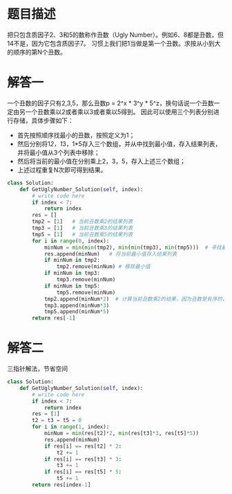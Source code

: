 # 题目描述

把只包含质因子2、3和5的数称作丑数（Ugly Number）。例如6、8都是丑数，但14不是，因为它包含质因子7。 习惯上我们把1当做是第一个丑数。求按从小到大的顺序的第N个丑数。

# 解答一

一个丑数的因子只有2,3,5，那么丑数p = 2^x * 3^y * 5^z，换句话说一个丑数一定由另一个丑数乘以2或者乘以3或者乘以5得到。
因此可以使用三个列表分别进行存储，具体步骤如下：
* 首先按照顺序找最小的丑数，按照定义为1；
* 然后分别将1*2，1*3，1*5存入三个数组，并从中找到最小值，存入结果列表，并将最小值从3个列表中移除；
* 然后将当前的最小值在分别乘上2，3，5，存入上述三个数组；
* 上述过程重复N次即可得到结果。

```python
class Solution:
    def GetUglyNumber_Solution(self, index):
        # write code here
        if index < 7:
            return index
        res = []
        tmp2 = [1]   # 当前丑数乘2的结果列表
        tmp3 = [1]   # 当前丑数乘3的结果列表
        tmp5 = [1]   # 当前丑数乘5的结果列表 
        for i in range(0, index):
            minNum = min(min(tmp2), min(min(tmp3), min(tmp5)))  # 寻找最小值
            res.append(minNum)   # 将当前最小值存入结果列表
            if minNum in tmp2:
                tmp2.remove(minNum) # 移除最小值
            if minNum in tmp3:
                tmp3.remove(minNum)
            if minNum in tmp5:
                tmp5.remove(minNum)
            tmp2.append(minNum*2)  # 计算当前丑数乘2的结果，因为丑数是有序的，所以按照顺序进行计算不会出现遗漏
            tmp3.append(minNum*3)
            tmp5.append(minNum*5)
        return res[-1]
```

# 解答二

三指针解法，节省空间

```python
class Solution:
    def GetUglyNumber_Solution(self, index):
        # write code here
        if index < 7:
            return index
        res = [1]
        t2 = t3 = t5 = 0
        for i in range(1, index):
            minNum = min(res[t2]*2, min(res[t3]*3, res[t5]*5))
            res.append(minNum)
            if res[i] == res[t2] * 2:
                t2 += 1
            if res[i] == res[t3] * 3:
                t3 += 1
            if res[i] == res[t5] * 5:
                t5 += 1
        return res[index-1]
```
